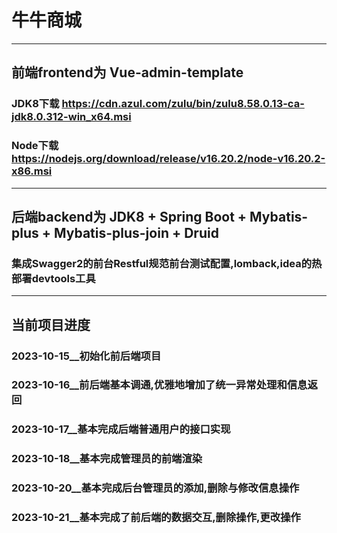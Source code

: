 # 牛牛商城
---
## 前端frontend为 Vue-admin-template
### JDK8下载 https://cdn.azul.com/zulu/bin/zulu8.58.0.13-ca-jdk8.0.312-win_x64.msi
### Node下载 https://nodejs.org/download/release/v16.20.2/node-v16.20.2-x86.msi
---
## 后端backend为 JDK8 + Spring Boot + Mybatis-plus + Mybatis-plus-join + Druid
###  集成Swagger2的前台Restful规范前台测试配置,lomback,idea的热部署devtools工具
---
## 当前项目进度

### 2023-10-15__初始化前后端项目
### 2023-10-16__前后端基本调通,优雅地增加了统一异常处理和信息返回
### 2023-10-17__基本完成后端普通用户的接口实现
### 2023-10-18__基本完成管理员的前端渲染
### 2023-10-20__基本完成后台管理员的添加,删除与修改信息操作
### 2023-10-21__基本完成了前后端的数据交互,删除操作,更改操作
